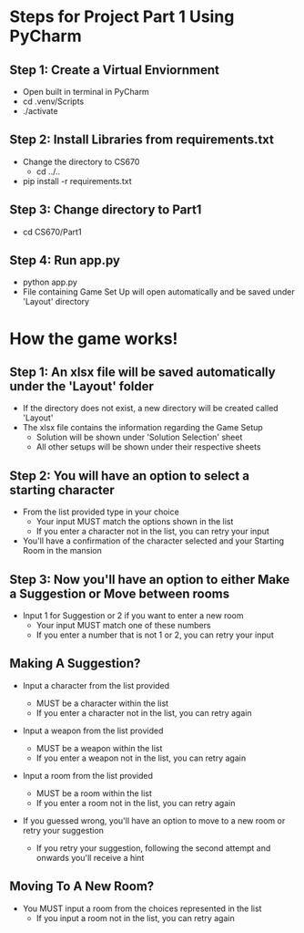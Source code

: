 # Steps for Project Part 1 Using PyCharm

## Step 1: Create a Virtual Enviornment
* Open built in terminal in PyCharm
* cd .venv/Scripts
* ./activate

## Step 2: Install Libraries from requirements.txt
* Change the directory to CS670
    * cd ../..
* pip install -r requirements.txt

## Step 3: Change directory to Part1
* cd CS670/Part1

## Step 4: Run app.py
* python app.py
* File containing Game Set Up will open automatically and be saved under 'Layout' directory

# How the game works!

## Step 1: An xlsx file will be saved automatically under the 'Layout' folder
* If the directory does not exist, a new directory will be created called 'Layout'
* The xlsx file contains the information regarding the Game Setup
    * Solution will be shown under 'Solution Selection' sheet
    * All other setups will be shown under their respective sheets

## Step 2: You will have an option to select a starting character
* From the list provided type in your choice
    * Your input MUST match the options shown in the list
    * If you enter a character not in the list, you can retry your input
* You'll have a confirmation of the character selected and your Starting Room in the mansion

## Step 3: Now you'll have an option to either Make a Suggestion or Move between rooms
* Input 1 for Suggestion or 2 if you want to enter a new room
    * Your input MUST match one of these numbers
    * If you enter a number that is not 1 or 2, you can retry your input

## Making A Suggestion?
* Input a character from the list provided
    * MUST be a character within the list
    * If you enter a character not in the list, you can retry again
* Input a weapon from the list provided
    * MUST be a weapon within the list
    * If you enter a weapon not in the list, you can retry again
* Input a room from the list provided
    * MUST be a room within the list
    * If you enter a room not in the list, you can retry again

* If you guessed wrong, you'll have an option to move to a new room or retry your suggestion
    * If you retry your suggestion, following the second attempt and onwards you'll receive a hint

## Moving To A New Room?
* You MUST input a room from the choices represented in the list
    * If you input a room not in the list, you can retry again
    